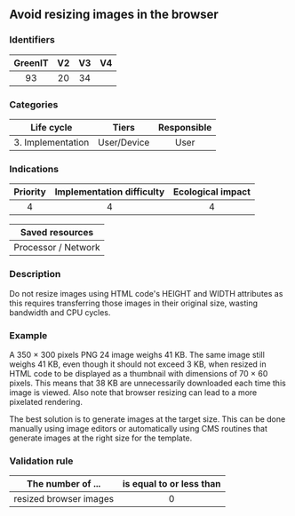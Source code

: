 ## Avoid resizing images in the browser

### Identifiers

| GreenIT | V2  |  V3  |  V4  |
|:-------:|:---:|:----:|:----:|
| 93      | 20  | 34   |      |

### Categories

|    Life cycle     |    Tiers    | Responsible |
|:-----------------:|:-----------:|:-----------:|
| 3. Implementation | User/Device |    User     |

### Indications

|       Priority       | Implementation difficulty  |   Ecological impact    |
|:--------------------:|:--------------------------:|:----------------------:|
|          4           |             4              |           4            |

|    Saved resources    |
|:---------------------:|
| Processor / Network   |

### Description

Do not resize images using HTML code's HEIGHT and WIDTH attributes as this requires transferring those images in their original size, wasting bandwidth and CPU cycles.

### Example

A 350 × 300 pixels PNG 24 image weighs 41 KB. The same image still weighs 41 KB, even though it should not exceed 3 KB, when resized in HTML code to be displayed as a thumbnail with dimensions of 70 × 60 pixels. This means that 38 KB are unnecessarily downloaded each time this image is viewed. Also note that browser resizing can lead to a more pixelated rendering.

The best solution is to generate images at the target size. This can be done manually using image editors or automatically using CMS routines that generate images at the right size for the template.

### Validation rule

| The number of ...      | is equal to or less than |  
|------------------------|:------------------------:|
| resized browser images |            0             |

